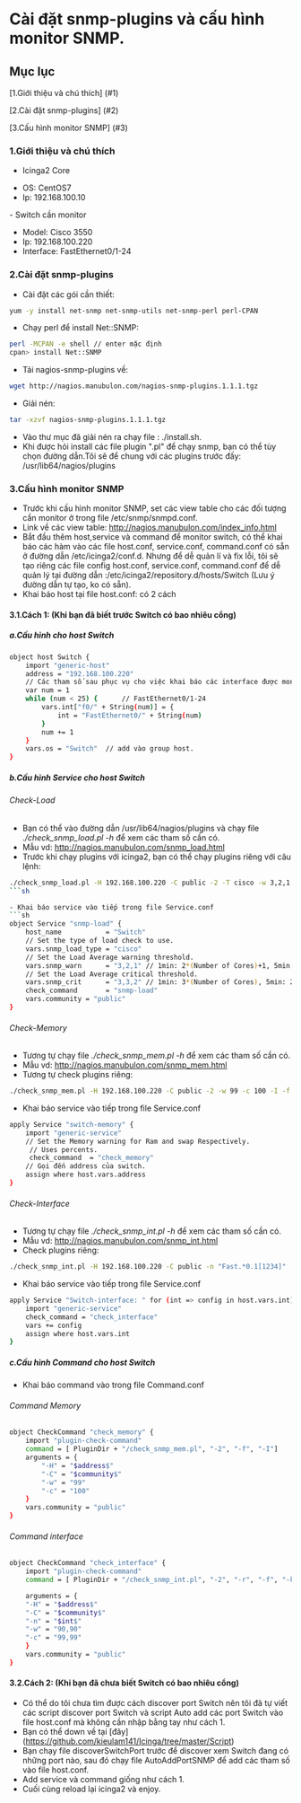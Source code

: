 # Cài đặt snmp-plugins và cấu hình monitor SNMP.
## Mục lục
[1.Giới thiệu và chú thích] (#1)

[2.Cài đặt snmp-plugins] (#2)

[3.Cấu hình monitor SNMP] (#3)

<a name="1"></a>
### 1.Giới thiệu và chú thích
- Icinga2 Core
<ul>
	<li>OS: CentOS7</li>
	<li>Ip: 192.168.100.10</li>
</ul>
- Switch cần monitor
<ul>
	<li>Model: Cisco 3550</li>
	<li>Ip: 192.168.100.220</li>
	<li>Interface: FastEthernet0/1-24</li>
</ul>

<a name="2"></a>
### 2.Cài đặt snmp-plugins
- Cài đặt các gói cần thiết:
```sh
yum -y install net-snmp net-snmp-utils net-snmp-perl perl-CPAN
```
- Chạy perl để install Net::SNMP:
```sh
perl -MCPAN -e shell // enter mặc định
cpan> install Net::SNMP
```
- Tải nagios-snmp-plugins về:
```sh
wget http://nagios.manubulon.com/nagios-snmp-plugins.1.1.1.tgz
```
- Giải nén:
```sh
tar -xzvf nagios-snmp-plugins.1.1.1.tgz
```
- Vào thư mục đã giải nén ra chạy file : ./install.sh.
- Khi được hỏi install các file plugin ".pl" để chạy snmp, bạn có thể tùy chọn đường dẫn.Tôi sẽ để chung với các plugins trước đấy: /usr/lib64/nagios/plugins

<a name="3"></a>
### 3.Cấu hình monitor SNMP
- Trước khi cấu hình monitor SNMP, set các view table cho các đối tượng cần monitor ở trong file /etc/snmp/snmpd.conf.
- Link về các view table: http://nagios.manubulon.com/index_info.html
- Bắt đầu thêm host,service và command để monitor switch, có thể khai báo các hàm vào các file host.conf, service.conf, command.conf có sẵn ở đường dẫn /etc/icinga2/conf.d. Nhưng để dễ quản lí và fix lỗi, tôi sẽ tạo riêng các file config host.conf, service.conf, command.conf để dễ quản lý tại đường dẫn :/etc/icinga2/repository.d/hosts/Switch (Lưu ý đường dẫn tự tạo, ko có sẵn).
- Khai báo host tại file host.conf: có 2 cách
#### 3.1.Cách 1: (Khi bạn đã biết trước Switch có bao nhiêu cổng)
##### a.Cấu hình cho host Switch
```sh
object host Switch {
	import "generic-host"
	address = "192.168.100.220"
	// Các tham số sau phục vụ cho việc khai báo các interface được monitor.Bạn có thể thêm các interface khác tùy ý với cú pháp tương tự.
	var num = 1
	while (num < 25) {		// FastEthernet0/1-24
		vars.int["f0/" + String(num)] = {
			int = "FastEthernet0/" + String(num)
		}
		num += 1
	}
	vars.os = "Switch"	// add vào group host.
}
```

##### b.Cấu hình Service cho host Switch
###### Check-Load
- Bạn có thể vào đường dẫn /usr/lib64/nagios/plugins và chạy file *./check_snmp_load.pl -h* để xem các tham số cần có.
- Mẫu vd: http://nagios.manubulon.com/snmp_load.html
- Trước khi chạy plugins với icinga2, bạn có thể chạy plugins riêng với câu lệnh:
```sh
./check_snmp_load.pl -H 192.168.100.220 -C public -2 -T cisco -w 3,2,1 -c 3,3,2 -f
```sh

- Khai báo service vào tiếp trong file Service.conf
```sh
object Service "snmp-load" {
    host_name           = "Switch"
    // Set the type of load check to use.
    vars.snmp_load_type = "cisco"
    // Set the Load Average warning threshold.
    vars.snmp_warn      = "3,2,1" // 1min: 2*(Number of Cores)+1, 5min: (Number of Cores)+1, 15min: (Number of Cores)
    // Set the Load Average critical threshold.
    vars.snmp_crit      = "3,3,2" // 1min: 3*(Number of Cores), 5min: 2*(Number of Cores)+1, 15min: (Number of Cores)+1
    check_command       = "snmp-load"
	vars.community = "public"
}
```

###### Check-Memory
- Tương tự chạy file *./check_snmp_mem.pl -h* để xem các tham số cần có.
- Mẫu vd: http://nagios.manubulon.com/snmp_mem.html
- Tương tự check plugins riêng:
```sh
./check_snmp_mem.pl -H 192.168.100.220 -C public -2 -w 99 -c 100 -I -f
```

- Khai báo service vào tiếp trong file Service.conf
```sh
apply Service "switch-memory" {
	import "generic-service"
	// Set the Memory warning for Ram and swap Respectively.
	 // Uses percents.
	 check_command  = "check_memory"
	// Gọi đến address của switch.
	assign where host.vars.address
}
```

###### Check-Interface
- Tương tự chạy file *./check_snmp_int.pl -h* để xem các tham số cần có.
- Mẫu vd: http://nagios.manubulon.com/snmp_int.html
- Check plugins riêng:
```sh
./check_snmp_int.pl -H 192.168.100.220 -C public -n "Fast.*0.1[1234]" 
```

- Khai báo service vào tiếp trong file Service.conf
```sh
apply Service "Switch-interface: " for (int => config in host.vars.int){
	import "generic-service"
	check_command = "check_interface"
	vars += config
	assign where host.vars.int
}
```

##### c.Cấu hình Command cho host Switch
- Khai báo command vào trong file Command.conf

###### Command Memory
```sh
object CheckCommand "check_memory" {
	import "plugin-check-command"
	command = [ PluginDir + "/check_snmp_mem.pl", "-2", "-f", "-I"]
	arguments = {
		"-H" = "$address$"
		"-C" = "$community$"
		"-w" = "99"
		"-c" = "100"
	}
	vars.community = "public"
}
```

###### Command interface
```sh
object CheckCommand "check_interface" {
	import "plugin-check-command"
	command = [ PluginDir + "/check_snmp_int.pl", "-2", "-r", "-f", "-k", "-Y"] 

	arguments = {
	"-H" = "$address$"
	"-C" = "$community$"
	"-n" = "$int$"
	"-w" = "90,90"
	"-c" = "99,99"
	}
	vars.community = "public"
}
```

#### 3.2.Cách 2: (Khi bạn đã chưa biết Switch có bao nhiêu cổng)
- Có thể do tôi chưa tìm được cách discover port Switch nên tôi đã tự viết các script discover port Switch và script Auto add các port Switch vào file host.conf mà không cần nhập bằng tay như cách 1.
- Bạn có thể down về tại [đây] (https://github.com/kieulam141/Icinga/tree/master/Script)
- Bạn chạy file discoverSwitchPort trước để discover xem Switch đang có những port nào, sau đó chạy file AutoAddPortSNMP để add các tham số vào file host.conf.
- Add service và command giống như cách 1.
- Cuối cùng reload lại icinga2 và enjoy.
